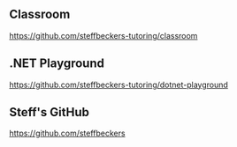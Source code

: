 ## Classroom

https://github.com/steffbeckers-tutoring/classroom

## .NET Playground

https://github.com/steffbeckers-tutoring/dotnet-playground

## Steff's GitHub

https://github.com/steffbeckers
